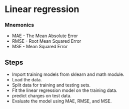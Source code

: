 # Linear regression

### Mnemonics

* MAE - The Mean Absolute Error
* RMSE - Root Mean Squared Error
* MSE - Mean Squared Error

## Steps

* Import training models from sklearn and math module.
* Load the data.
* Split data for training and testing sets.
* Fit the linear regression model on the training data.
* predict charges on test data.
* Evaluate the model using MAE, RMSE, and MSE.
